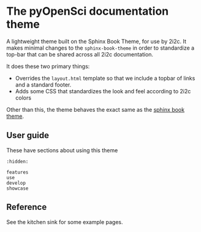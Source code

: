 # The pyOpenSci documentation theme

A lightweight theme built on the Sphinx Book Theme, for use by 2i2c.
It makes minimal changes to the `sphinx-book-theme` in order to standardize a top-bar that can be shared across all 2i2c documentation.

It does these two primary things:

- Overrides the `layout.html` template so that we include a topbar of links and a standard footer.
- Adds some CSS that standardizes the look and feel according to 2i2c colors

Other than this, the theme behaves the exact same as the [sphinx book theme](https://sphinx-book-theme.readthedocs.io).

## User guide

These have sections about using this theme

```{toctree}
:hidden:

features
use
develop
showcase
```

## Reference

See the kitchen sink for some example pages.
<!-- 
```{toctree}
:maxdepth: 3
reference/kitchen-sink/index
``` -->